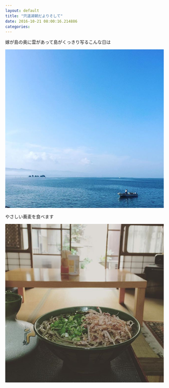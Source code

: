 ```yaml
---
layout: default
title: "宍道湖朝だよりそして"
date: 2016-10-21 08:00:16.214886
categories: 
---
```


嫁が島の奥に雲があって島がくっきり写るこんな日は

![](/assets/images/201610/14582433_1284064634966775_3744440269194395648_n.jpg)

やさしい蕎麦を食べます

![後藤そばや](/assets/images/201610/14693654_1624665617830540_317489364114341888_n.jpg)


